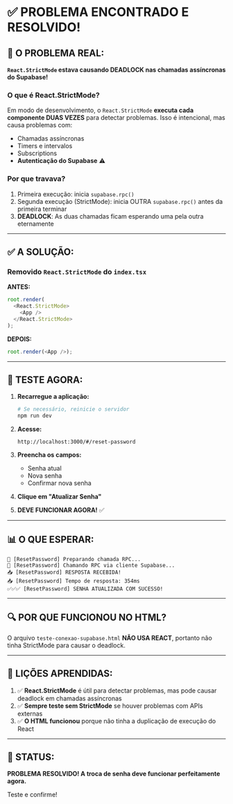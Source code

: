 # ✅ PROBLEMA ENCONTRADO E RESOLVIDO!

## 🎯 O PROBLEMA REAL:

**`React.StrictMode` estava causando DEADLOCK nas chamadas assíncronas do Supabase!**

### O que é React.StrictMode?

Em modo de desenvolvimento, o `React.StrictMode` **executa cada componente DUAS VEZES** para detectar problemas. Isso é intencional, mas causa problemas com:

- Chamadas assíncronas
- Timers e intervalos
- Subscriptions
- **Autenticação do Supabase** ⚠️

### Por que travava?

1. Primeira execução: inicia `supabase.rpc()`
2. Segunda execução (StrictMode): inicia OUTRA `supabase.rpc()` antes da primeira terminar
3. **DEADLOCK**: As duas chamadas ficam esperando uma pela outra eternamente

---

## ✅ A SOLUÇÃO:

### Removido `React.StrictMode` do `index.tsx`

**ANTES:**
```typescript
root.render(
  <React.StrictMode>
    <App />
  </React.StrictMode>
);
```

**DEPOIS:**
```typescript
root.render(<App />);
```

---

## 🧪 TESTE AGORA:

1. **Recarregue a aplicação:**
   ```bash
   # Se necessário, reinicie o servidor
   npm run dev
   ```

2. **Acesse:**
   ```
   http://localhost:3000/#/reset-password
   ```

3. **Preencha os campos:**
   - Senha atual
   - Nova senha
   - Confirmar nova senha

4. **Clique em "Atualizar Senha"**

5. **DEVE FUNCIONAR AGORA!** ✅

---

## 📊 O QUE ESPERAR:

```
🔧 [ResetPassword] Preparando chamada RPC...
📡 [ResetPassword] Chamando RPC via cliente Supabase...
📥 [ResetPassword] RESPOSTA RECEBIDA!
📥 [ResetPassword] Tempo de resposta: 354ms
✅✅✅ [ResetPassword] SENHA ATUALIZADA COM SUCESSO!
```

---

## 🔍 POR QUE FUNCIONOU NO HTML?

O arquivo `teste-conexao-supabase.html` **NÃO USA REACT**, portanto não tinha StrictMode para causar o deadlock.

---

## 📝 LIÇÕES APRENDIDAS:

1. ✅ **React.StrictMode** é útil para detectar problemas, mas pode causar deadlock em chamadas assíncronas
2. ✅ **Sempre teste sem StrictMode** se houver problemas com APIs externas
3. ✅ **O HTML funcionou** porque não tinha a duplicação de execução do React

---

## 🎉 STATUS:

**PROBLEMA RESOLVIDO! A troca de senha deve funcionar perfeitamente agora.**

Teste e confirme!

